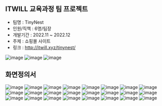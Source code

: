 ## ITWILL 교육과정 팀 프로젝트
- 팀명 : TinyNest
- 인원/직책 : 6명/팀장
- 개발기간 : 2022.11 ~ 2022.12
- 주제 : 쇼핑몰 사이트
- 링크 : http://itwill.xyz/tinynest/

![image](https://github.com/mu-aa/TinyNest/assets/122263555/e5d6eb3f-ccb5-4848-8dff-daf869482d39)
![image](https://github.com/mu-aa/TinyNest/assets/122263555/a44ea141-7f24-401d-95f2-036dcd8703be)
![image](https://github.com/mu-aa/TinyNest/assets/122263555/f2f9280a-0250-416a-8dc1-4df2e93f68f7)

## 화면정의서
![image](https://github.com/mu-aa/TinyNest/assets/122263555/ca0c63cc-2724-46f9-b998-39da841400f4)
![image](https://github.com/mu-aa/TinyNest/assets/122263555/3f61b160-a5b1-47b2-a915-7ae2db4dd44e)
![image](https://github.com/mu-aa/TinyNest/assets/122263555/d092b8dd-0971-4d36-bfa2-b32f95601e24)
![image](https://github.com/mu-aa/TinyNest/assets/122263555/ef81093e-8804-4828-9f63-49ea16796088)
![image](https://github.com/mu-aa/TinyNest/assets/122263555/fd6d3300-a582-4b34-8295-ce92bb803a01)
![image](https://github.com/mu-aa/TinyNest/assets/122263555/f99ff9df-b1ad-4b08-86ab-da961fb73280)
![image](https://github.com/mu-aa/TinyNest/assets/122263555/dad2af19-6550-4d8f-a0ca-4795ca60328b)
![image](https://github.com/mu-aa/TinyNest/assets/122263555/8078b2e4-ed81-4e28-9c88-355e8c0f71ab)
![image](https://github.com/mu-aa/TinyNest/assets/122263555/0830cc40-ce3d-49de-856b-1c1c757f74cc)
![image](https://github.com/mu-aa/TinyNest/assets/122263555/3ac08ad0-2cff-41c6-9a30-6838df184e2e)
![image](https://github.com/mu-aa/TinyNest/assets/122263555/ae60a506-79a0-4239-8366-b82e8d9397d0)
![image](https://github.com/mu-aa/TinyNest/assets/122263555/b6730ae9-e606-4c97-988c-3a19b34ac211)
![image](https://github.com/mu-aa/TinyNest/assets/122263555/af94bb97-867b-4ef9-8f22-354312521aa1)
![image](https://github.com/mu-aa/TinyNest/assets/122263555/9a3a8ea7-ce42-424b-bca8-8094ba438d24)
![image](https://github.com/mu-aa/TinyNest/assets/122263555/d8a584d0-2556-4b28-8d05-4a1a9eb281de)
![image](https://github.com/mu-aa/TinyNest/assets/122263555/eda736ce-79dc-4074-b6b1-0c3c88c83075)
![image](https://github.com/mu-aa/TinyNest/assets/122263555/bb11096b-9062-49c3-ba48-a503ae145523)
![image](https://github.com/mu-aa/TinyNest/assets/122263555/0e77b575-5b23-475b-b78e-21bae29a41d3)
![image](https://github.com/mu-aa/TinyNest/assets/122263555/a50ceed8-d62d-460b-8d89-ad2a6fcf2088)
![image](https://github.com/mu-aa/TinyNest/assets/122263555/b941f60f-b102-4c36-8b9a-d185916065d6)
![image](https://github.com/mu-aa/TinyNest/assets/122263555/e8573db2-db6a-4c1a-b001-aa98717faa19)
![image](https://github.com/mu-aa/TinyNest/assets/122263555/d920f44d-3eb7-4140-bbf1-9d444bcbf873)
![image](https://github.com/mu-aa/TinyNest/assets/122263555/fa7f65b6-2cd0-4be2-baae-739d3d836e7c)
![image](https://github.com/mu-aa/TinyNest/assets/122263555/6c5a1e9e-66f2-4563-8153-b0ff02666e10)



